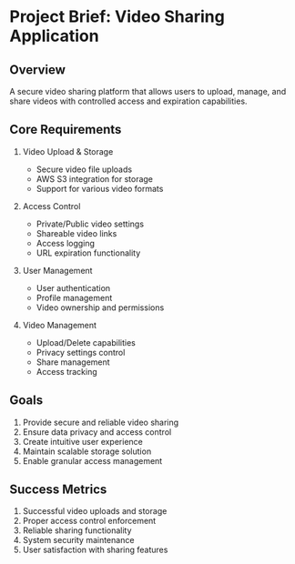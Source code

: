 # Project Brief: Video Sharing Application

## Overview
A secure video sharing platform that allows users to upload, manage, and share videos with controlled access and expiration capabilities.

## Core Requirements
1. Video Upload & Storage
   - Secure video file uploads
   - AWS S3 integration for storage
   - Support for various video formats

2. Access Control
   - Private/Public video settings
   - Shareable video links
   - Access logging
   - URL expiration functionality

3. User Management
   - User authentication
   - Profile management
   - Video ownership and permissions

4. Video Management
   - Upload/Delete capabilities
   - Privacy settings control
   - Share management
   - Access tracking

## Goals
1. Provide secure and reliable video sharing
2. Ensure data privacy and access control
3. Create intuitive user experience
4. Maintain scalable storage solution
5. Enable granular access management

## Success Metrics
1. Successful video uploads and storage
2. Proper access control enforcement
3. Reliable sharing functionality
4. System security maintenance
5. User satisfaction with sharing features
